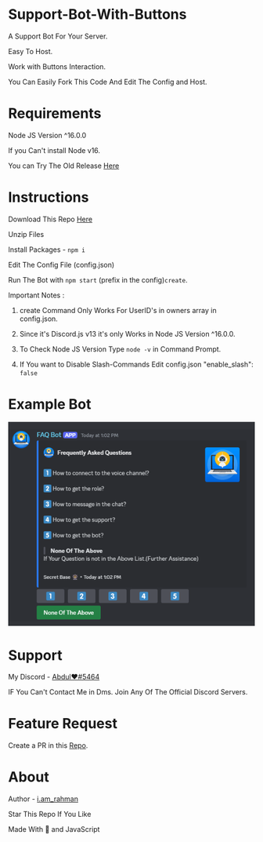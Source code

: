 # Support-Bot-With-Buttons

A Support Bot For Your Server.

Easy To Host.

Work with Buttons Interaction.

You Can Easily Fork This Code And Edit The Config and Host.

# Requirements

Node JS Version ^16.0.0

If you Can't install Node v16.

You can Try The Old Release [Here](https://github.com/Abdul1810/support-bot-with-buttons/tree/djs-v12)

# Instructions

Download This Repo [Here](https://github.com/Abdul1810/support-bot-with-buttons/archive/refs/heads/master.zip)

Unzip Files

Install Packages - `npm i`

Edit The Config File (config.json)

Run The Bot with `npm start`
(prefix in the config)`create`.

Important Notes :

1. create Command Only Works For UserID's in owners array in config.json.

2. Since it's Discord.js v13 it's only Works in Node JS Version ^16.0.0.

3. To Check Node JS Version Type `node -v` in Command Prompt.

4. If You want to Disable Slash-Commands Edit config.json "enable_slash": `false`

# Example Bot

![sample](https://raw.githubusercontent.com/Abdul1810/support-bot-with-buttons/refs/heads/master/imgs/sample.png)
# Support

My Discord - [Abdul♥#5464](https://discord.com/users/737553088218529813)

IF You Can't Contact Me in Dms. Join Any Of The Official Discord Servers.

# Feature Request

Create a PR in this [Repo](https://github.com/Abdul1810/support-bot-with-buttons/pulls).

# About

Author - [i.am_rahman](https://github.com/Abdul1810/)

Star This Repo If You Like

Made With 💖 and JavaScript
